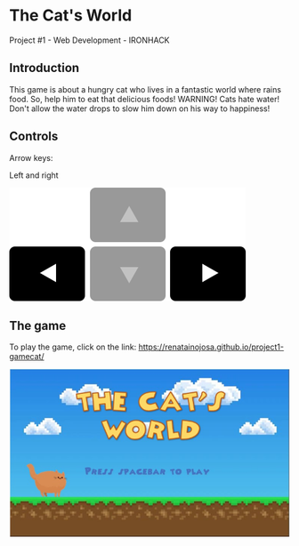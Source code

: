 # The Cat's World

Project #1 - Web Development - IRONHACK

## Introduction

 This game is about a hungry cat who lives in a fantastic world where rains food. So, help him to eat that delicious foods! 
 WARNING! Cats hate water! Don't allow the water drops to slow him down on his way to happiness!

## Controls

Arrow keys:

Left and right

<img src="./images/arrows.png"/>

## The game

To play the game, click on the link: https://renatainojosa.github.io/project1-gamecat/ 

<img src="./images/backgroundintro.jpg">